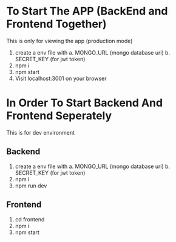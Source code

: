 # To Start The APP (BackEnd and Frontend Together)

This is only for viewing the app (production mode)

1. create a env file with
   a. MONGO_URL (mongo database uri)
   b. SECRET_KEY (for jwt token)
2. npm i
3. npm start
4. Visit localhost:3001 on your browser

# In Order To Start Backend And Frontend Seperately

This is for dev environment

## Backend

1. create a env file with
   a. MONGO_URL (mongo database uri)
   b. SECRET_KEY (for jwt token)
2. npm i
3. npm run dev

## Frontend

1. cd frontend
2. npm i
3. npm start
